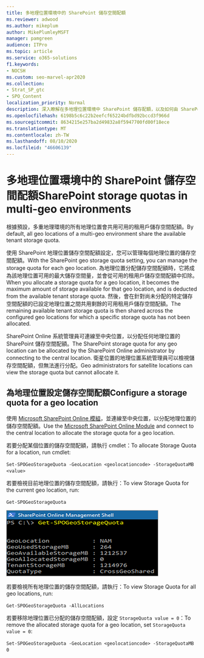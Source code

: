 ```yaml
---
title: 多地理位置環境中的 SharePoint 儲存空間配額
ms.reviewer: adwood
ms.author: mikeplum
author: MikePlumleyMSFT
manager: pamgreen
audience: ITPro
ms.topic: article
ms.service: o365-solutions
f1.keywords:
- NOCSH
ms.custom: seo-marvel-apr2020
ms.collection:
- Strat_SP_gtc
- SPO_Content
localization_priority: Normal
description: 深入瞭解在多地理位置環境中 SharePoint 儲存配額，以及如何由 SharePoint Online 系統管理員來管理配額。
ms.openlocfilehash: 6198b5c6c22b2eefcf65224bdfbd92bccd3f966d
ms.sourcegitcommit: 8634215e257ba2d49832a8f5947700fd00f18ece
ms.translationtype: MT
ms.contentlocale: zh-TW
ms.lasthandoff: 08/10/2020
ms.locfileid: "46606139"
---
```

# <a name="sharepoint-storage-quotas-in-multi-geo-environments"></a><span data-ttu-id="638b4-103">多地理位置環境中的 SharePoint 儲存空間配額</span><span class="sxs-lookup"><span data-stu-id="638b4-103">SharePoint storage quotas in multi-geo environments</span></span>

<span data-ttu-id="638b4-104">根據預設，多重地理環境的所有地理位置會共用可用的租用戶儲存空間配額。</span><span class="sxs-lookup"><span data-stu-id="638b4-104">By default, all geo locations of a multi-geo environment share the available tenant storage quota.</span></span>

<span data-ttu-id="638b4-105">使用 SharePoint 地理位置儲存空間配額設定，您可以管理每個地理位置的儲存空間配額。</span><span class="sxs-lookup"><span data-stu-id="638b4-105">With the SharePoint geo storage quota setting, you can manage the storage quota for each geo location.</span></span> <span data-ttu-id="638b4-106">為地理位置分配儲存空間配額時，它將成為該地理位置可用的最大儲存空間量，並會從可用的租用戶儲存空間配額中扣除。</span><span class="sxs-lookup"><span data-stu-id="638b4-106">When you allocate a storage quota for a geo location, it becomes the maximum amount of storage available for that geo location, and is deducted from the available tenant storage quota.</span></span> <span data-ttu-id="638b4-107">然後，會在針對尚未分配的特定儲存空間配額的已設定地理位置之間共用剩餘的可用租用戶儲存空間配額。</span><span class="sxs-lookup"><span data-stu-id="638b4-107">The remaining available tenant storage quota is then shared across the configured geo locations for which a specific storage quota has not been allocated.</span></span>

<span data-ttu-id="638b4-108">SharePoint Online 系統管理員可連線至中央位置，以分配任何地理位置的 SharePoint 儲存空間配額。</span><span class="sxs-lookup"><span data-stu-id="638b4-108">The SharePoint storage quota for any geo location can be allocated by the SharePoint Online administrator by connecting to the central location.</span></span> <span data-ttu-id="638b4-109">衛星位置的地理位置系統管理員可以檢視儲存空間配額，但無法進行分配。</span><span class="sxs-lookup"><span data-stu-id="638b4-109">Geo administrators for satellite locations can view the storage quota but cannot allocate it.</span></span>

## <a name="configure-a-storage-quota-for-a-geo-location"></a><span data-ttu-id="638b4-110">為地理位置設定儲存空間配額</span><span class="sxs-lookup"><span data-stu-id="638b4-110">Configure a storage quota for a geo location</span></span>

<span data-ttu-id="638b4-111">使用 [Microsoft SharePoint Online 模組](https://www.microsoft.com/download/details.aspx?id=35588 )，並連線至中央位置，以分配地理位置的儲存空間配額。</span><span class="sxs-lookup"><span data-stu-id="638b4-111">Use the [Microsoft SharePoint Online Module](https://www.microsoft.com/download/details.aspx?id=35588 ) and connect to the central location to allocate the storage quota for a geo location.</span></span> 

<span data-ttu-id="638b4-112">若要分配某個位置的儲存空間配額，請執行 cmdlet：</span><span class="sxs-lookup"><span data-stu-id="638b4-112">To allocate Storage Quota for a location, run cmdlet:</span></span>

`Set-SPOGeoStorageQuota -GeoLocation <geolocationcode> -StorageQuotaMB <value>`

<span data-ttu-id="638b4-113">若要檢視目前地理位置的儲存空間配額，請執行：</span><span class="sxs-lookup"><span data-stu-id="638b4-113">To view Storage Quota for the current geo location, run:</span></span>

`Get-SPOGeoStorageQuota`

![PowerShell 視窗的螢幕擷取畫面，顯示 Get-SPOGeoStorageQuota cmdlet](media/multi-geo-storage-quota.png)

<span data-ttu-id="638b4-115">若要檢視所有地理位置的儲存空間配額，請執行：</span><span class="sxs-lookup"><span data-stu-id="638b4-115">To view Storage Quota for all geo locations, run:</span></span>

`Get-SPOGeoStorageQuota -AllLocations`

<span data-ttu-id="638b4-116">若要移除地理位置已分配的儲存空間配額，設定 `StorageQuota value = 0`：</span><span class="sxs-lookup"><span data-stu-id="638b4-116">To remove the allocated storage quota for a geo location, set `StorageQuota value = 0`:</span></span>

`Set-SPOGeoStorageQuota -GeoLocation <geolocationcode> -StorageQuotaMB 0`
